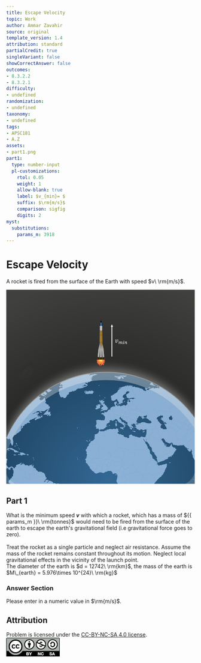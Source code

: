```yaml
---
title: Escape Velocity
topic: Work
author: Ammar Zavahir
source: original
template_version: 1.4
attribution: standard
partialCredit: true
singleVariant: false
showCorrectAnswer: false
outcomes:
- 8.3.2.2
- 8.3.2.1
difficulty:
- undefined
randomization:
- undefined
taxonomy:
- undefined
tags:
- APSC181
- A.Z
assets:
- part1.png
part1:
  type: number-input
  pl-customizations:
    rtol: 0.05
    weight: 1
    allow-blank: true
    label: $v_{min}= $
    suffix: $\rm{m/s}$
    comparison: sigfig
    digits: 2
myst:
  substitutions:
    params_m: 3918
---
```

# Escape Velocity
A rocket is fired from the surface of the Earth with speed $v\ \rm{m/s}$.

<img src="part1.png" width=600>

## Part 1

What is the minimum speed **$v$** with which a rocket, which has a mass of ${{ params_m }}\ \rm{tonnes}$ would need to be fired from the surface of the earth to escape the earth's gravitational field (i.e gravitational force goes to zero).<br>
<br>Treat the rocket as a single particle and neglect air resistance. Assume the mass of the rocket remains constant throughout its motion. Neglect local gravitational effects in the vicinity of the launch point.
<br>
The diameter of the earth is $d = 12742\ \rm{km}$, the mass of the earth is $M\_{earth} = 5.976\times 10^{24}\ \rm{kg}$

### Answer Section

Please enter in a numeric value in $\rm{m/s}$.

## Attribution

Problem is licensed under the [CC-BY-NC-SA 4.0 license](https://creativecommons.org/licenses/by-nc-sa/4.0/).<br> ![The Creative Commons 4.0 license requiring attribution-BY, non-commercial-NC, and share-alike-SA license.](https://raw.githubusercontent.com/firasm/bits/master/by-nc-sa.png)